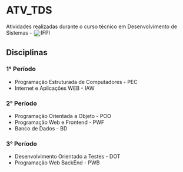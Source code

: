 # ATV_TDS

Atividades realizadas durante o curso técnico em Desenvolvimento de Sistemas - <img height="20" align="center" style="border-radius: 6px;" src="https://upload.wikimedia.org/wikipedia/commons/2/23/Instituto_Federal_do_Piau%C3%AD_-_Marca_Vertical_2015.svg" alt="Instituto Federal do Piauí - Marca Vertical 2015.svg">IFPI

## Disciplinas

### 1° Período

- Programação Estruturada de Computadores - PEC
- Internet e Aplicações WEB - IAW

### 2° Período

- Programação Orientada a Objeto - POO
- Programação Web e Frontend - PWF
- Banco de Dados - BD

### 3° Período

- Desenvolvimento Orientado a Testes - DOT
- Programação Web BackEnd - PWB
